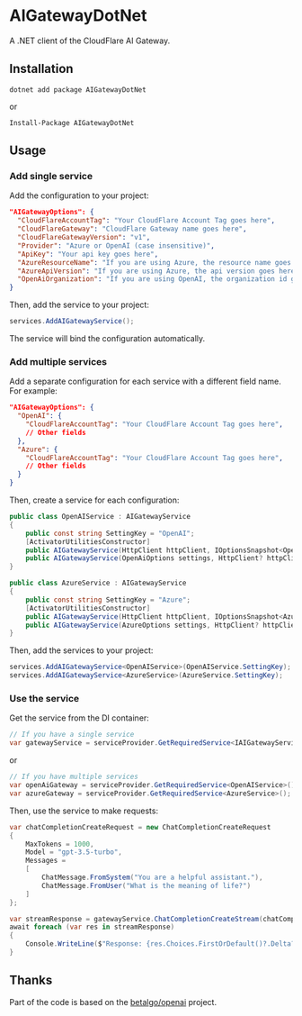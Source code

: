 # AIGatewayDotNet

A .NET client of the CloudFlare AI Gateway.

## Installation

```
dotnet add package AIGatewayDotNet
```

or

```
Install-Package AIGatewayDotNet
```

## Usage

### Add single service

Add the configuration to your project:

```json
"AIGatewayOptions": {
  "CloudFlareAccountTag": "Your CloudFlare Account Tag goes here",
  "CloudFlareGateway": "CloudFlare Gateway name goes here",
  "CloudFlareGatewayVersion": "v1",
  "Provider": "Azure or OpenAI (case insensitive)",
  "ApiKey": "Your api key goes here",
  "AzureResourceName": "If you are using Azure, the resource name goes here",
  "AzureApiVersion": "If you are using Azure, the api version goes here",
  "OpenAiOrganization": "If you are using OpenAI, the organization id goes here (It's an optional field)."
}
```

Then, add the service to your project:

```csharp
services.AddAIGatewayService();
```

The service will bind the configuration automatically.

### Add multiple services

Add a separate configuration for each service with a different field name. For example:
```json
"AIGatewayOptions": {
  "OpenAI": {
    "CloudFlareAccountTag": "Your CloudFlare Account Tag goes here",
    // Other fields
  },
  "Azure": {
    "CloudFlareAccountTag": "Your CloudFlare Account Tag goes here",
    // Other fields
  }
}
```

Then, create a service for each configuration:
```csharp
public class OpenAIService : AIGatewayService
{
    public const string SettingKey = "OpenAI";
    [ActivatorUtilitiesConstructor]
    public AIGatewayService(HttpClient httpClient, IOptionsSnapshot<OpenAiOptions> settings) : base(settings.Get(SettingKey),httpClient){}
    public AIGatewayService(OpenAiOptions settings, HttpClient? httpClient = null) : base(settings, httpClient){}
}

public class AzureService : AIGatewayService
{
    public const string SettingKey = "Azure";
    [ActivatorUtilitiesConstructor]
    public AIGatewayService(HttpClient httpClient, IOptionsSnapshot<AzureOptions> settings) : base(settings.Get(SettingKey),httpClient){}
    public AIGatewayService(AzureOptions settings, HttpClient? httpClient = null) : base(settings, httpClient){}
}
```

Then, add the services to your project:
```csharp
services.AddAIGatewayService<OpenAIService>(OpenAIService.SettingKey);
services.AddAIGatewayService<AzureService>(AzureService.SettingKey);
```

### Use the service

Get the service from the DI container:

```csharp
// If you have a single service
var gatewayService = serviceProvider.GetRequiredService<IAIGatewayService>();
```

or

```csharp
// If you have multiple services
var openAiGateway = serviceProvider.GetRequiredService<OpenAIService>();
var azureGateway = serviceProvider.GetRequiredService<AzureService>();
```

Then, use the service to make requests:

```csharp
var chatCompletionCreateRequest = new ChatCompletionCreateRequest
{
    MaxTokens = 1000,
    Model = "gpt-3.5-turbo",
    Messages =
    [
        ChatMessage.FromSystem("You are a helpful assistant."),
        ChatMessage.FromUser("What is the meaning of life?")
    ]
};

var streamResponse = gatewayService.ChatCompletionCreateStream(chatCompletionCreateRequest);
await foreach (var res in streamResponse)
{
    Console.WriteLine($"Response: {res.Choices.FirstOrDefault()?.Delta?.Content}");
}
```

## Thanks

Part of the code is based on the [betalgo/openai](https://github.com/betalgo/openai) project.